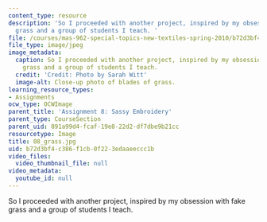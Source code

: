 ```yaml
---
content_type: resource
description: 'So I proceeded with another project, inspired by my obsession with fake
  grass and a group of students I teach. '
file: /courses/mas-962-special-topics-new-textiles-spring-2010/b72d3bf4c386f1cb0f223edaaeeccc1b_08_grass.jpg
file_type: image/jpeg
image_metadata:
  caption: So I proceeded with another project, inspired by my obsession with fake
    grass and a group of students I teach.
  credit: 'Credit: Photo by Sarah Witt'
  image-alt: Close-up photo of blades of grass.
learning_resource_types:
- Assignments
ocw_type: OCWImage
parent_title: 'Assignment 8: Sassy Embroidery'
parent_type: CourseSection
parent_uid: 891a99d4-fcaf-19e8-22d2-df7dbe9b21cc
resourcetype: Image
title: 08_grass.jpg
uid: b72d3bf4-c386-f1cb-0f22-3edaaeeccc1b
video_files:
  video_thumbnail_file: null
video_metadata:
  youtube_id: null
---
```

So I proceeded with another project, inspired by my obsession with fake grass and a group of students I teach. 

